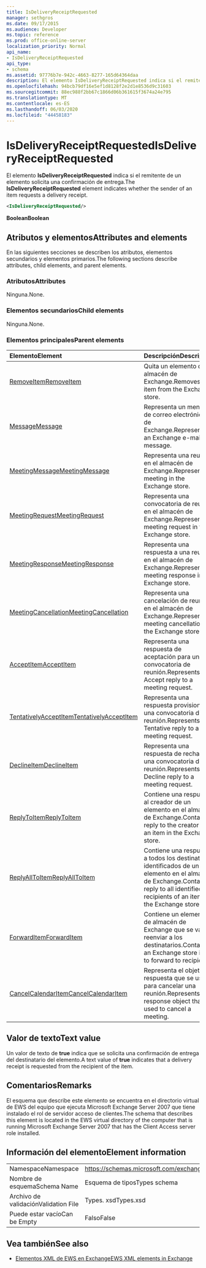 ```yaml
---
title: IsDeliveryReceiptRequested
manager: sethgros
ms.date: 09/17/2015
ms.audience: Developer
ms.topic: reference
ms.prod: office-online-server
localization_priority: Normal
api_name:
- IsDeliveryReceiptRequested
api_type:
- schema
ms.assetid: 97776b7e-942c-4663-8277-165d64364daa
description: El elemento IsDeliveryReceiptRequested indica si el remitente de un elemento solicita una confirmación de entrega.
ms.openlocfilehash: 94bcb79df16e5ef1d8128f2e2d1e8536d9c31603
ms.sourcegitcommit: 88ec988f2bb67c1866d06b361615f3674a24e795
ms.translationtype: MT
ms.contentlocale: es-ES
ms.lasthandoff: 06/03/2020
ms.locfileid: "44458183"
---
```

# <a name="isdeliveryreceiptrequested"></a><span data-ttu-id="5a190-103">IsDeliveryReceiptRequested</span><span class="sxs-lookup"><span data-stu-id="5a190-103">IsDeliveryReceiptRequested</span></span>

<span data-ttu-id="5a190-104">El elemento **IsDeliveryReceiptRequested** indica si el remitente de un elemento solicita una confirmación de entrega.</span><span class="sxs-lookup"><span data-stu-id="5a190-104">The **IsDeliveryReceiptRequested** element indicates whether the sender of an item requests a delivery receipt.</span></span> 
  
```xml
<IsDeliveryReceiptRequested/>
```

 <span data-ttu-id="5a190-105">**Boolean**</span><span class="sxs-lookup"><span data-stu-id="5a190-105">**Boolean**</span></span>
## <a name="attributes-and-elements"></a><span data-ttu-id="5a190-106">Atributos y elementos</span><span class="sxs-lookup"><span data-stu-id="5a190-106">Attributes and elements</span></span>

<span data-ttu-id="5a190-107">En las siguientes secciones se describen los atributos, elementos secundarios y elementos primarios.</span><span class="sxs-lookup"><span data-stu-id="5a190-107">The following sections describe attributes, child elements, and parent elements.</span></span>
  
### <a name="attributes"></a><span data-ttu-id="5a190-108">Atributos</span><span class="sxs-lookup"><span data-stu-id="5a190-108">Attributes</span></span>

<span data-ttu-id="5a190-109">Ninguna.</span><span class="sxs-lookup"><span data-stu-id="5a190-109">None.</span></span>
  
### <a name="child-elements"></a><span data-ttu-id="5a190-110">Elementos secundarios</span><span class="sxs-lookup"><span data-stu-id="5a190-110">Child elements</span></span>

<span data-ttu-id="5a190-111">Ninguna.</span><span class="sxs-lookup"><span data-stu-id="5a190-111">None.</span></span>
  
### <a name="parent-elements"></a><span data-ttu-id="5a190-112">Elementos principales</span><span class="sxs-lookup"><span data-stu-id="5a190-112">Parent elements</span></span>

|<span data-ttu-id="5a190-113">**Elemento**</span><span class="sxs-lookup"><span data-stu-id="5a190-113">**Element**</span></span>|<span data-ttu-id="5a190-114">**Descripción**</span><span class="sxs-lookup"><span data-stu-id="5a190-114">**Description**</span></span>|
|:-----|:-----|
|[<span data-ttu-id="5a190-115">RemoveItem</span><span class="sxs-lookup"><span data-stu-id="5a190-115">RemoveItem</span></span>](removeitem.md) <br/> |<span data-ttu-id="5a190-116">Quita un elemento del almacén de Exchange.</span><span class="sxs-lookup"><span data-stu-id="5a190-116">Removes an item from the Exchange store.</span></span>  <br/> |
|[<span data-ttu-id="5a190-117">Message</span><span class="sxs-lookup"><span data-stu-id="5a190-117">Message</span></span>](message-ex15websvcsotherref.md) <br/> |<span data-ttu-id="5a190-118">Representa un mensaje de correo electrónico de Exchange.</span><span class="sxs-lookup"><span data-stu-id="5a190-118">Represents an Exchange e-mail message.</span></span>  <br/> |
|[<span data-ttu-id="5a190-119">MeetingMessage</span><span class="sxs-lookup"><span data-stu-id="5a190-119">MeetingMessage</span></span>](meetingmessage.md) <br/> |<span data-ttu-id="5a190-120">Representa una reunión en el almacén de Exchange.</span><span class="sxs-lookup"><span data-stu-id="5a190-120">Represents a meeting in the Exchange store.</span></span>  <br/> |
|[<span data-ttu-id="5a190-121">MeetingRequest</span><span class="sxs-lookup"><span data-stu-id="5a190-121">MeetingRequest</span></span>](meetingrequest.md) <br/> |<span data-ttu-id="5a190-122">Representa una convocatoria de reunión en el almacén de Exchange.</span><span class="sxs-lookup"><span data-stu-id="5a190-122">Represents a meeting request in the Exchange store.</span></span>  <br/> |
|[<span data-ttu-id="5a190-123">MeetingResponse</span><span class="sxs-lookup"><span data-stu-id="5a190-123">MeetingResponse</span></span>](meetingresponse.md) <br/> |<span data-ttu-id="5a190-124">Representa una respuesta a una reunión en el almacén de Exchange.</span><span class="sxs-lookup"><span data-stu-id="5a190-124">Represents a meeting response in the Exchange store.</span></span>  <br/> |
|[<span data-ttu-id="5a190-125">MeetingCancellation</span><span class="sxs-lookup"><span data-stu-id="5a190-125">MeetingCancellation</span></span>](meetingcancellation.md) <br/> |<span data-ttu-id="5a190-126">Representa una cancelación de reunión en el almacén de Exchange.</span><span class="sxs-lookup"><span data-stu-id="5a190-126">Represents a meeting cancellation in the Exchange store.</span></span>  <br/> |
|[<span data-ttu-id="5a190-127">AcceptItem</span><span class="sxs-lookup"><span data-stu-id="5a190-127">AcceptItem</span></span>](acceptitem.md) <br/> |<span data-ttu-id="5a190-128">Representa una respuesta de aceptación para una convocatoria de reunión.</span><span class="sxs-lookup"><span data-stu-id="5a190-128">Represents an Accept reply to a meeting request.</span></span>  <br/> |
|[<span data-ttu-id="5a190-129">TentativelyAcceptItem</span><span class="sxs-lookup"><span data-stu-id="5a190-129">TentativelyAcceptItem</span></span>](tentativelyacceptitem.md) <br/> |<span data-ttu-id="5a190-130">Representa una respuesta provisional a una convocatoria de reunión.</span><span class="sxs-lookup"><span data-stu-id="5a190-130">Represents a Tentative reply to a meeting request.</span></span>  <br/> |
|[<span data-ttu-id="5a190-131">DeclineItem</span><span class="sxs-lookup"><span data-stu-id="5a190-131">DeclineItem</span></span>](declineitem.md) <br/> |<span data-ttu-id="5a190-132">Representa una respuesta de rechazo a una convocatoria de reunión.</span><span class="sxs-lookup"><span data-stu-id="5a190-132">Represents a Decline reply to a meeting request.</span></span>  <br/> |
|[<span data-ttu-id="5a190-133">ReplyToItem</span><span class="sxs-lookup"><span data-stu-id="5a190-133">ReplyToItem</span></span>](replytoitem.md) <br/> |<span data-ttu-id="5a190-134">Contiene una respuesta al creador de un elemento en el almacén de Exchange.</span><span class="sxs-lookup"><span data-stu-id="5a190-134">Contains a reply to the creator of an item in the Exchange store.</span></span>  <br/> |
|[<span data-ttu-id="5a190-135">ReplyAllToItem</span><span class="sxs-lookup"><span data-stu-id="5a190-135">ReplyAllToItem</span></span>](replyalltoitem.md) <br/> |<span data-ttu-id="5a190-136">Contiene una respuesta a todos los destinatarios identificados de un elemento en el almacén de Exchange.</span><span class="sxs-lookup"><span data-stu-id="5a190-136">Contains a reply to all identified recipients of an item in the Exchange store.</span></span>  <br/> |
|[<span data-ttu-id="5a190-137">ForwardItem</span><span class="sxs-lookup"><span data-stu-id="5a190-137">ForwardItem</span></span>](forwarditem.md) <br/> |<span data-ttu-id="5a190-138">Contiene un elemento de almacén de Exchange que se va a reenviar a los destinatarios.</span><span class="sxs-lookup"><span data-stu-id="5a190-138">Contains an Exchange store item to forward to recipients.</span></span>  <br/> |
|[<span data-ttu-id="5a190-139">CancelCalendarItem</span><span class="sxs-lookup"><span data-stu-id="5a190-139">CancelCalendarItem</span></span>](cancelcalendaritem.md) <br/> |<span data-ttu-id="5a190-140">Representa el objeto de respuesta que se usa para cancelar una reunión.</span><span class="sxs-lookup"><span data-stu-id="5a190-140">Represents the response object that is used to cancel a meeting.</span></span>  <br/> |
   
## <a name="text-value"></a><span data-ttu-id="5a190-141">Valor de texto</span><span class="sxs-lookup"><span data-stu-id="5a190-141">Text value</span></span>

<span data-ttu-id="5a190-142">Un valor de texto de **true** indica que se solicita una confirmación de entrega del destinatario del elemento.</span><span class="sxs-lookup"><span data-stu-id="5a190-142">A text value of **true** indicates that a delivery receipt is requested from the recipient of the item.</span></span> 
  
## <a name="remarks"></a><span data-ttu-id="5a190-143">Comentarios</span><span class="sxs-lookup"><span data-stu-id="5a190-143">Remarks</span></span>

<span data-ttu-id="5a190-144">El esquema que describe este elemento se encuentra en el directorio virtual de EWS del equipo que ejecuta Microsoft Exchange Server 2007 que tiene instalado el rol de servidor acceso de clientes.</span><span class="sxs-lookup"><span data-stu-id="5a190-144">The schema that describes this element is located in the EWS virtual directory of the computer that is running Microsoft Exchange Server 2007 that has the Client Access server role installed.</span></span>
  
## <a name="element-information"></a><span data-ttu-id="5a190-145">Información del elemento</span><span class="sxs-lookup"><span data-stu-id="5a190-145">Element information</span></span>

|||
|:-----|:-----|
|<span data-ttu-id="5a190-146">Namespace</span><span class="sxs-lookup"><span data-stu-id="5a190-146">Namespace</span></span>  <br/> |https://schemas.microsoft.com/exchange/services/2006/types  <br/> |
|<span data-ttu-id="5a190-147">Nombre de esquema</span><span class="sxs-lookup"><span data-stu-id="5a190-147">Schema Name</span></span>  <br/> |<span data-ttu-id="5a190-148">Esquema de tipos</span><span class="sxs-lookup"><span data-stu-id="5a190-148">Types schema</span></span>  <br/> |
|<span data-ttu-id="5a190-149">Archivo de validación</span><span class="sxs-lookup"><span data-stu-id="5a190-149">Validation File</span></span>  <br/> |<span data-ttu-id="5a190-150">Types. xsd</span><span class="sxs-lookup"><span data-stu-id="5a190-150">Types.xsd</span></span>  <br/> |
|<span data-ttu-id="5a190-151">Puede estar vacío</span><span class="sxs-lookup"><span data-stu-id="5a190-151">Can be Empty</span></span>  <br/> |<span data-ttu-id="5a190-152">Falso</span><span class="sxs-lookup"><span data-stu-id="5a190-152">False</span></span>  <br/> |
   
## <a name="see-also"></a><span data-ttu-id="5a190-153">Vea también</span><span class="sxs-lookup"><span data-stu-id="5a190-153">See also</span></span>



- [<span data-ttu-id="5a190-154">Elementos XML de EWS en Exchange</span><span class="sxs-lookup"><span data-stu-id="5a190-154">EWS XML elements in Exchange</span></span>](ews-xml-elements-in-exchange.md)

